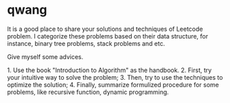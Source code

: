# qwang

It is a good place to share your solutions and techniques of Leetcode problem. I categorize these problems based on their data structure,
for instance, binary tree problems, stack problems and etc. 

Give myself some advices.
<p> 1. Use the book "Introduction to Algorithm" as the handbook. 
2. First, try your intuitive way to solve the problem;
3. Then, try to use the techniques to optimize the solution;
4. Finally, summarize formulized procedure for some problems, like recursive function, dynamic programming.

